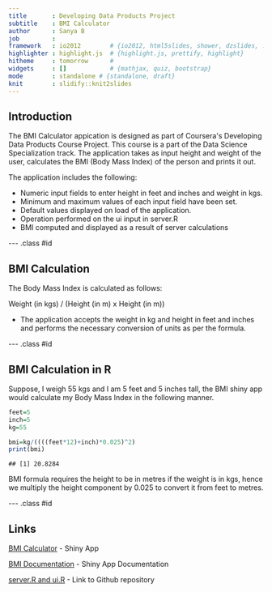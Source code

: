 ```yaml
---
title       : Developing Data Products Project
subtitle    : BMI Calculator
author      : Sanya B
job         : 
framework   : io2012        # {io2012, html5slides, shower, dzslides, ...}
highlighter : highlight.js  # {highlight.js, prettify, highlight}
hitheme     : tomorrow      # 
widgets     : []            # {mathjax, quiz, bootstrap}
mode        : standalone # {standalone, draft}
knit        : slidify::knit2slides
---
```


## Introduction

The BMI Calculator appication is designed as part of Coursera's Developing Data Products Course Project. This course is a part of the Data Science Specialization track. The application takes as input height and weight of the user, calculates the BMI (Body Mass Index) of the person and prints it out.

The application includes the following:
- Numeric input fields to enter height in feet and inches and weight in kgs.
- Minimum and maximum values of each input field have been set.
- Default values displayed on load of the application.
- Operation performed on the ui input in server.R
- BMI computed and displayed as a result of server calculations

--- .class #id 

## BMI Calculation

The Body Mass Index is calculated as follows:   

Weight (in kgs) / (Height (in m) x Height (in m))

- The application accepts the weight in kg and height in feet and inches and performs the necessary conversion of units as per the formula.

--- .class #id 

## BMI Calculation in R

Suppose, I weigh 55 kgs and I am 5 feet and 5 inches tall, the BMI shiny app would calculate my Body Mass Index in the following manner.



```r
feet=5
inch=5
kg=55

bmi=kg/((((feet*12)+inch)*0.025)^2)
print(bmi)
```

```
## [1] 20.8284
```

BMI formula requires the height to be in metres if the weight is in kgs, hence we multiply the height component by 0.025 to convert  it from feet to metres.

--- .class #id 

## Links

[BMI Calculator](https://sanya14.shinyapps.io/BMICalc) - Shiny App

[BMI Documentation](https://sanya14.shinyapps.io/BMIDoc) - Shiny App Documentation

[server.R and ui.R](https://github.com/sanyabhogal24/BMICalc) - Link to Github repository


